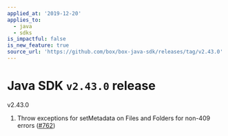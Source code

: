 ```yaml
---
applied_at: '2019-12-20'
applies_to:
  - java
  - sdks
is_impactful: false
is_new_feature: true
source_url: 'https://github.com/box/box-java-sdk/releases/tag/v2.43.0'
---
```


# Java SDK `v2.43.0` release

v2.43.0
1. Throw exceptions for setMetadata on Files and Folders for non-409 errors ([#762](https://github.com/box/box-java-sdk/pull/762))